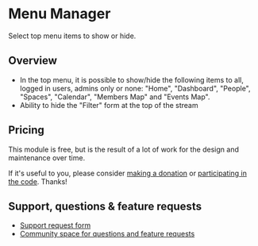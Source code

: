 # Menu Manager

Select top menu items to show or hide.

## Overview

- In the top menu, it is possible to show/hide the following items to all, logged in users, admins only or none: "Home", "Dashboard", "People", "Spaces", "Calendar", "Members Map" and "Events Map".
- Ability to hide the "Filter" form at the top of the stream

## Pricing

This module is free, but is the result of a lot of work for the design and maintenance over time.

If it's useful to you, please consider [making a donation](https://www.cuzy.app/checkout/donate/) or [participating in the code](https://github.com/cuzy-app/humhub-modules-auth-keycloak). Thanks!

## Support, questions & feature requests

- [Support request form](https://www.cuzy.app/support/)
- [Community space for questions and feature requests](https://community.humhub.com/s/cuzyapp/home)
